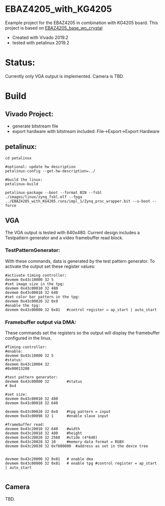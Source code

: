 # EBAZ4205_with_KG4205
Example project for the EBAZ4205 in combination with KG4205 board.
This project is based on [EBAZ4205_base_wo_crystal](https://github.com/BrainHunter/EBAZ4205_base_wo_crystal) 

* Created with Vivado 2019.2
* tested with petalinux 2019.2

# Status:	
Currently only VGA output is implemented. 
Camera is TBD.

# Build 

## Vivado Project:
* generate bitstream file
* export hardware with bitstream included: File->Export->Export Hardware

## petalinux:

```shell
cd petalinux

#optional: update hw description
petalinux-config --get-hw-description=../

#build the linux:
petalinux-build

petalinux-package --boot --format BIN --fsbl ./images/linux/zynq_fsbl.elf --fpga ../EBAZ4205_with_KG4205.runs/impl_1/Zynq_proc_wrapper.bit --u-boot --force
```



## VGA
The VGA output is tested with 640x480. Current design includes a Testpattern generator and a video framebuffer read block.

### TestPatternGenerator:
With these commands, data is generated by the test pattern generator.
To activate the output set these register values:

```shell
#activate timing controller:
devmem 0x43c10000 32 5
#set image size in the tpg:
devmem 0x43c00010 32 480
devmem 0x43c00018 32 640
#set color bar pattern in the tpg: 
devmem 0x43c00020 32 0x9 
#enable the tpg:
devmem 0x43c00000 32 0x81 	#control register = ap_start | auto_start
```



### Framebuffer output via DMA:
These commands set the registers so the output will display the framebuffer configured in the linux.

```shell
#Timing controller:
#enable:
devmem 0x43c10000 32 5
#status:
devmem 0x43c10004 32
#0x00013200			

#test pattern generator:
devmem 0x43c00000 32		#status
# 0x4

#set size:
devmem 0x43c00010 32 480
devmem 0x43c00018 32 640

devmem 0x43c00020 32 0x0 	#tpg pattern = input
devmem 0x43c00098 32 1		#enable slave input

#framebuffer read: 
devmem 0x43c20010 32 640	#width
devmem 0x43c20018 32 480	#height
devmem 0x43c20020 32 2560	#stide (4*640)
devmem 0x43c20028 32 10		#memory data format = RGBX
devmem 0x43c20030 32 0xf800000	#address as set in the devce tree


devmem 0x43c20000 32 0x81 	# enable dma
devmem 0x43c00000 32 0x81 	# enable tpg #control register = ap_start | auto_start


```

## Camera
TBD.
